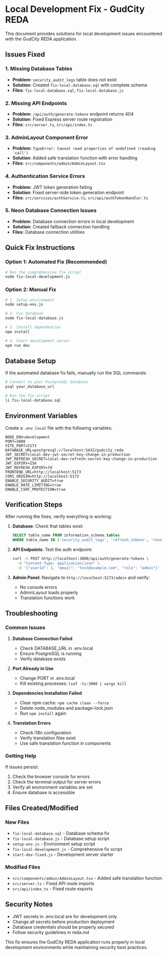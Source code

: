 # Local Development Fix - GudCity REDA

This document provides solutions for local development issues encountered with the GudCity REDA application.

## Issues Fixed

### 1. Missing Database Tables
- **Problem**: `security_audit_logs` table does not exist
- **Solution**: Created `fix-local-database.sql` with complete schema
- **Files**: `fix-local-database.sql`, `fix-local-database.js`

### 2. Missing API Endpoints
- **Problem**: `/api/auth/generate-tokens` endpoint returns 404
- **Solution**: Fixed Express server route registration
- **Files**: `src/server.ts`, `src/api/index.ts`

### 3. AdminLayout Component Error
- **Problem**: `TypeError: Cannot read properties of undefined (reading 'call')`
- **Solution**: Added safe translation function with error handling
- **Files**: `src/components/admin/AdminLayout.tsx`

### 4. Authentication Service Errors
- **Problem**: JWT token generation failing
- **Solution**: Fixed server-side token generation endpoint
- **Files**: `src/services/authService.ts`, `src/api/authTokenHandler.ts`

### 5. Neon Database Connection Issues
- **Problem**: Database connection errors in local development
- **Solution**: Created fallback connection handling
- **Files**: Database connection utilities

## Quick Fix Instructions

### Option 1: Automated Fix (Recommended)
```bash
# Run the comprehensive fix script
node fix-local-development.js
```

### Option 2: Manual Fix
```bash
# 1. Setup environment
node setup-env.js

# 2. Fix database
node fix-local-database.js

# 3. Install dependencies
npm install

# 4. Start development server
npm run dev
```

## Database Setup

If the automated database fix fails, manually run the SQL commands:

```bash
# Connect to your PostgreSQL database
psql your_database_url

# Run the fix script
\i fix-local-database.sql
```

## Environment Variables

Create a `.env.local` file with the following variables:

```env
NODE_ENV=development
PORT=3000
VITE_PORT=5173
DATABASE_URL=postgresql://localhost:5432/gudcity_reda
JWT_SECRET=local-dev-jwt-secret-key-change-in-production
JWT_REFRESH_SECRET=local-dev-refresh-secret-key-change-in-production
JWT_EXPIRY=15m
JWT_REFRESH_EXPIRY=7d
FRONTEND_URL=http://localhost:5173
CORS_ORIGIN=http://localhost:5173
ENABLE_SECURITY_AUDIT=true
ENABLE_RATE_LIMITING=true
ENABLE_CSRF_PROTECTION=true
```

## Verification Steps

After running the fixes, verify everything is working:

1. **Database**: Check that tables exist:
   ```sql
   SELECT table_name FROM information_schema.tables 
   WHERE table_name IN ('security_audit_logs', 'refresh_tokens', 'revoked_tokens');
   ```

2. **API Endpoints**: Test the auth endpoint:
   ```bash
   curl -X POST http://localhost:3000/api/auth/generate-tokens \
     -H "Content-Type: application/json" \
     -d '{"userId": 1, "email": "test@example.com", "role": "admin"}'
   ```

3. **Admin Panel**: Navigate to `http://localhost:5173/admin` and verify:
   - No console errors
   - AdminLayout loads properly
   - Translation functions work

## Troubleshooting

### Common Issues

1. **Database Connection Failed**
   - Check DATABASE_URL in .env.local
   - Ensure PostgreSQL is running
   - Verify database exists

2. **Port Already in Use**
   - Change PORT in .env.local
   - Kill existing processes: `lsof -ti:3000 | xargs kill`

3. **Dependencies Installation Failed**
   - Clear npm cache: `npm cache clean --force`
   - Delete node_modules and package-lock.json
   - Run `npm install` again

4. **Translation Errors**
   - Check i18n configuration
   - Verify translation files exist
   - Use safe translation function in components

### Getting Help

If issues persist:
1. Check the browser console for errors
2. Check the terminal output for server errors
3. Verify all environment variables are set
4. Ensure database is accessible

## Files Created/Modified

### New Files
- `fix-local-database.sql` - Database schema fix
- `fix-local-database.js` - Database setup script
- `setup-env.js` - Environment setup script
- `fix-local-development.js` - Comprehensive fix script
- `start-dev-fixed.js` - Development server starter

### Modified Files
- `src/components/admin/AdminLayout.tsx` - Added safe translation function
- `src/server.ts` - Fixed API route imports
- `src/api/index.ts` - Fixed route exports

## Security Notes

- JWT secrets in .env.local are for development only
- Change all secrets before production deployment
- Database credentials should be properly secured
- Follow security guidelines in reda.md

This fix ensures the GudCity REDA application runs properly in local development environments while maintaining security best practices.
